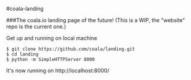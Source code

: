 #coala-landing

###The coala.io landing page of the future! (This is a WIP, the "website" repo is the current one.)

Get up and running on local machine

```
$ git clone https://github.com/coala/landing.git
$ cd landing
$ python -m SimpleHTTPServer 8000
```
It's now running on http://localhost:8000/